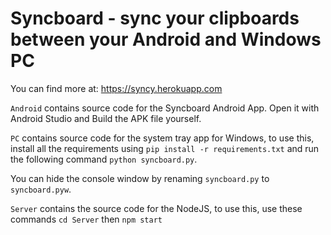 # Syncboard - sync your clipboards between your Android and Windows PC

You can find more at: https://syncy.herokuapp.com

```Android``` contains source code for the Syncboard Android App. Open it with Android Studio and Build the APK file yourself.


```PC``` contains source code for the system tray app for Windows, to use this, install all the requirements using ```pip install -r requirements.txt``` and run the following command ```python syncboard.py```.


You can hide the console window by renaming ```syncboard.py``` to ```syncboard.pyw```.


```Server``` contains the source code for the NodeJS, to use this, use these commands ```cd Server``` then ```npm start```
